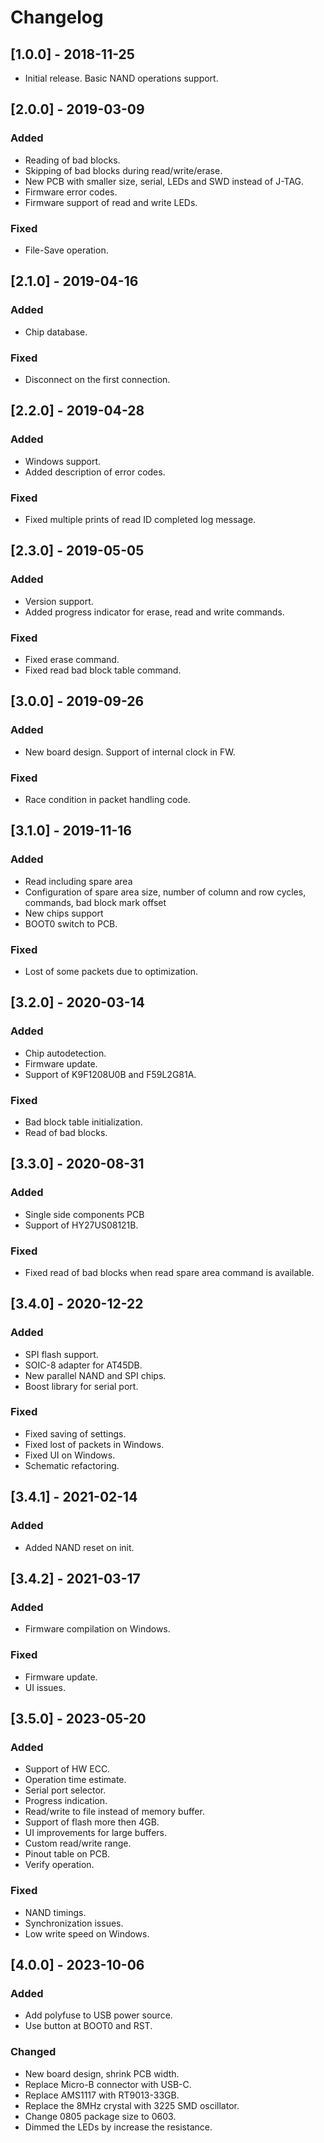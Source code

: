 # Changelog

## [1.0.0] - 2018-11-25

- Initial release. Basic NAND operations support.

## [2.0.0] - 2019-03-09

### Added

- Reading of bad blocks.
- Skipping of bad blocks during read/write/erase.
- New PCB with smaller size, serial, LEDs and SWD instead of J-TAG.
- Firmware error codes.
- Firmware support of read and write LEDs.

### Fixed

- File-Save operation.

## [2.1.0] - 2019-04-16

### Added

- Chip database.

### Fixed

- Disconnect on the first connection.

## [2.2.0] - 2019-04-28

### Added

- Windows support.
- Added description of error codes.

### Fixed

- Fixed multiple prints of read ID completed log message.

## [2.3.0] - 2019-05-05

### Added

- Version support.
- Added progress indicator for erase, read and write commands.

### Fixed

- Fixed erase command.
- Fixed read bad block table command.

## [3.0.0] - 2019-09-26

### Added

- New board design. Support of internal clock in FW.

### Fixed

- Race condition in packet handling code.

## [3.1.0] - 2019-11-16

### Added

- Read including spare area
- Configuration of spare area size, number of column and row cycles, commands, bad block mark offset
- New chips support
- BOOT0 switch to PCB.

### Fixed

- Lost of some packets due to optimization.

## [3.2.0] - 2020-03-14

### Added

- Chip autodetection.
- Firmware update.
- Support of K9F1208U0B and F59L2G81A.

### Fixed

- Bad block table initialization.
- Read of bad blocks.

## [3.3.0] - 2020-08-31

### Added

- Single side components PCB
- Support of HY27US08121B.

### Fixed

- Fixed read of bad blocks when read spare area command is available.

## [3.4.0] - 2020-12-22

### Added

- SPI flash support.
- SOIC-8 adapter for AT45DB.
- New parallel NAND and SPI chips.
- Boost library for serial port.

### Fixed

- Fixed saving of settings.
- Fixed lost of packets in Windows.
- Fixed UI on Windows.
- Schematic refactoring.

## [3.4.1] - 2021-02-14

### Added

- Added NAND reset on init.

## [3.4.2] - 2021-03-17

### Added

- Firmware compilation on Windows.

### Fixed

- Firmware update.
- UI issues.

## [3.5.0] - 2023-05-20

### Added

- Support of HW ECC.
- Operation time estimate.
- Serial port selector.
- Progress indication.
- Read/write to file instead of memory buffer.
- Support of flash more then 4GB.
- UI improvements for large buffers.
- Custom read/write range.
- Pinout table on PCB.
- Verify operation.

### Fixed

- NAND timings.
- Synchronization issues.
- Low write speed on Windows.

## [4.0.0] - 2023-10-06

### Added

- Add polyfuse to USB power source.
- Use button at BOOT0 and RST.

### Changed

- New board design, shrink PCB width.
- Replace Micro-B connector with USB-C.
- Replace AMS1117 with RT9013-33GB.
- Replace the 8MHz crystal with 3225 SMD oscillator.
- Change 0805 package size to 0603.
- Dimmed the LEDs by increase the resistance.
